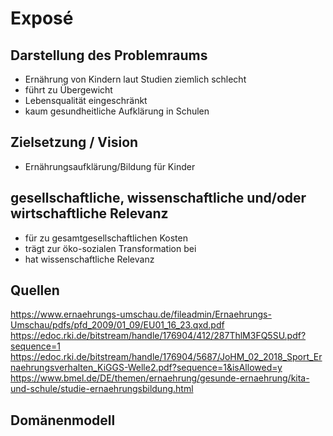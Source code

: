 # Exposé
## Darstellung des Problemraums
- Ernährung von Kindern laut Studien ziemlich schlecht
- führt zu Übergewicht
- Lebensqualität eingeschränkt
- kaum gesundheitliche Aufklärung in Schulen
  
## Zielsetzung / Vision
- Ernährungsaufklärung/Bildung für Kinder

## gesellschaftliche, wissenschaftliche und/oder wirtschaftliche Relevanz
- für zu gesamtgesellschaftlichen Kosten
- trägt zur öko-sozialen Transformation bei
- hat wissenschaftliche Relevanz

## Quellen
https://www.ernaehrungs-umschau.de/fileadmin/Ernaehrungs-Umschau/pdfs/pfd_2009/01_09/EU01_16_23.qxd.pdf
https://edoc.rki.de/bitstream/handle/176904/412/287ThlM3FQ5SU.pdf?sequence=1
https://edoc.rki.de/bitstream/handle/176904/5687/JoHM_02_2018_Sport_Ernaehrungsverhalten_KiGGS-Welle2.pdf?sequence=1&isAllowed=y
https://www.bmel.de/DE/themen/ernaehrung/gesunde-ernaehrung/kita-und-schule/studie-ernaehrungsbildung.html

## Domänenmodell
